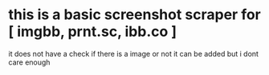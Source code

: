 # this is a basic screenshot scraper for [ imgbb, prnt.sc, ibb.co ] 
it does not have a check if there is a image or not it can be added but i dont care enough
